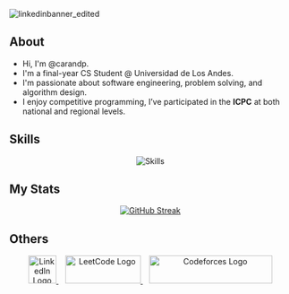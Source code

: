 ![linkedinbanner_edited](https://github.com/user-attachments/assets/160a5509-0f14-46a9-960e-7b50c7549802)

## About
-  Hi, I'm @carandp.
-  I'm a final-year CS Student @ Universidad de Los Andes.
-  I'm passionate about software engineering, problem solving, and algorithm design.
-  I enjoy competitive programming, I’ve participated in the **ICPC** at both national and regional levels.

## Skills
<div align="center">
  <img src="https://skillicons.dev/icons?i=python,java,cpp,html,css,js,ts,react,nestjs,flutter,firebase,docker,clion,gcp" alt="Skills"> <br> 
</div>

## My Stats
<div align="center">
  <a href="https://git.io/streak-stats">
    <img src="https://streak-stats.demolab.com?user=carandp&theme=dark" alt="GitHub Streak" />
  </a>
</div>

## Others

<div align="center">
  <a href="https://www.linkedin.com/in/carandp/" target="_blank">
    <img alt="LinkedIn Logo" height="50" width="50" src="https://upload.wikimedia.org/wikipedia/commons/thumb/8/81/LinkedIn_icon.svg/1200px-LinkedIn_icon.svg.png"/>
  </a> &nbsp;&nbsp;
  
  <a href="https://leetcode.com/u/carandp/" target="_blank">
    <img alt="LeetCode Logo" height="50" width="135" src="https://cdn.hashnode.com/res/hashnode/image/upload/v1636589930913/GUHhK3FKZ.jpeg"/>
  </a> &nbsp;&nbsp;
  
  <a href="https://codeforces.com/profile/carandp" target="_blank">
    <img alt="Codeforces Logo" height="50" width="220" src="https://codeforces.org/s/39685/images/codeforces-sponsored-by-ton.png"/>
  </a>
</div>
